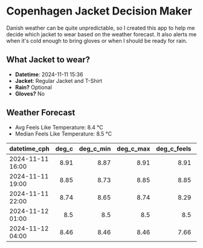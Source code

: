 
# Copenhagen Jacket Decision Maker

Danish weather can be quite unpredictable, so I created this app to help me decide which jacket to wear based on the weather forecast. 
It also alerts me when it's cold enough to bring gloves or when I should be ready for rain.

## What Jacket to wear?

- **Datetime**: 2024-11-11 15:36
- **Jacket**: Regular Jacket and T-Shirt
- **Rain?** Optional
- **Gloves?** No

## Weather Forecast
- Avg Feels Like Temperature: 8.4 °C
- Median Feels Like Temperature: 8.5 °C

| datetime_cph     |   deg_c |   deg_c_min |   deg_c_max |   deg_c_feels | weather   | wind   | rain   |
|:-----------------|--------:|------------:|------------:|--------------:|:----------|:-------|:-------|
| 2024-11-11 16:00 |    8.91 |        8.87 |        8.91 |          8.91 | Clouds    | Low    | None   |
| 2024-11-11 19:00 |    8.85 |        8.73 |        8.85 |          8.85 | Clouds    | Low    | None   |
| 2024-11-11 22:00 |    8.74 |        8.65 |        8.74 |          8.29 | Clouds    | Low    | None   |
| 2024-11-12 01:00 |    8.5  |        8.5  |        8.5  |          8.5  | Rain      | Low    | Low    |
| 2024-11-12 04:00 |    8.46 |        8.46 |        8.46 |          7.66 | Rain      | Low    | Low    |
        